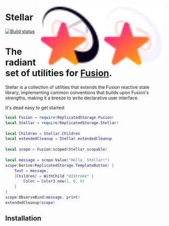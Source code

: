 <img
	align="right"
	src="./gh-assets/logo-dark.svg#gh-dark-mode-only"
	alt="Stellar"
	width="200">
<img
	align="right"
	src="./gh-assets/logo-light.svg#gh-light-mode-only"
	alt="Stellar"
	width="200">

# Stellar

[![Build status](https://github.com/znotfireman/Stellar/workflows/CI/badge.svg)](https://github.com/znotfireman/Stellar/actions)

# The radiant set of utilities for [Fusion](https://elttob.uk/Fusion/0.3/).

Stellar is a collection of utilities that extends the Fusion reactive state
library, implementing common conventions that builds upon Fusion's strengths,
making it a breeze to write declarative user interface.

It's dead easy to get started:

```lua
local Fusion = require(ReplicatedStorage.Fusion)
local Stellar = require(ReplicatedStorage.Stellar)

local Children = Stellar.Children
local extendedCleanup = Stellar.extendedCleanup

local scope = Fusion:scoped(Stellar.scopable)

local message = scope:Value("Hello, Stellar!")
scope:Derive(ReplicatedStorage.TemplateButton) {
    Text = message,
    [Children] = WithChild "UIStroke" {
        Color = Color3.new(1, 0, 0)
    }
}
scope:ObserveBind(message, print)
extendedCleanup(scope)
```

## Installation
